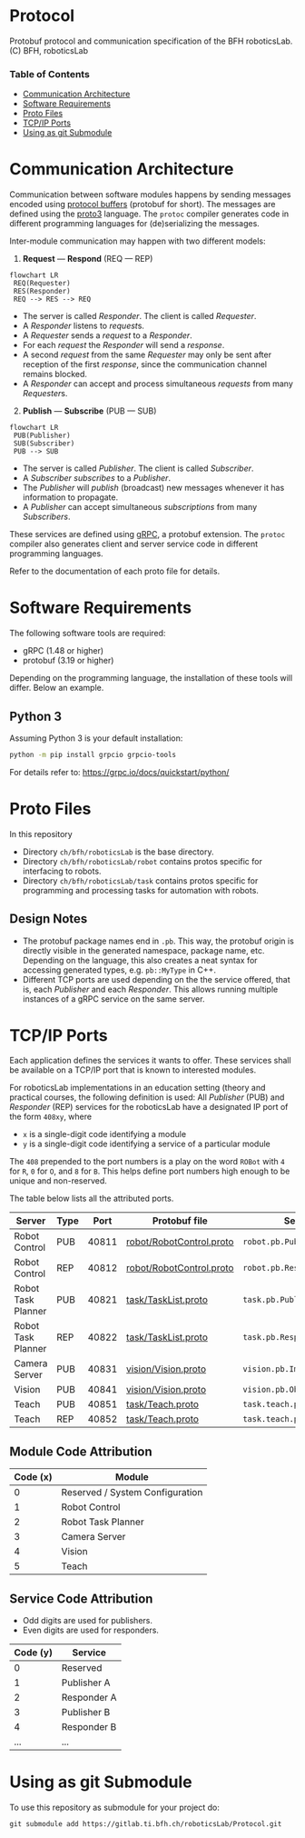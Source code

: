 # Protocol

Protobuf protocol and communication specification of the BFH roboticsLab.  
(C) BFH, roboticsLab

### Table of Contents

- [Communication Architecture](#architecture)
- [Software Requirements](#requirements)
- [Proto Files](#proto-files)
- [TCP/IP Ports](#tcpip-ports)
- [Using as git Submodule](#git-submodule)

# <a name="architecture"></a>Communication Architecture

Communication between software modules happens by sending messages encoded using
[protocol buffers](https://developers.google.com/protocol-buffers/) (protobuf for short).
The messages are defined using the
[proto3](https://developers.google.com/protocol-buffers/docs/proto3) language.
The `protoc` compiler generates code in different programming languages for (de)serializing the messages.

Inter-module communication may happen with two different models:

1. **Request** — **Respond** (REQ — REP)

```mermaid
flowchart LR
 REQ(Requester)
 RES(Responder)
 REQ --> RES --> REQ
```

- The server is called _Responder_. The client is called _Requester_.
- A _Responder_ listens to *request*s.
- A _Requester_ sends a _request_ to a _Responder_.
- For each _request_ the _Responder_ will send a _response_.
- A second _request_ from the same _Requester_ may only be sent after reception of the first _response_, since the communication channel remains blocked.
- A _Responder_ can accept and process simultaneous _requests_ from many *Requester*s.

2. **Publish** — **Subscribe** (PUB — SUB)

```mermaid
flowchart LR
 PUB(Publisher)
 SUB(Subscriber)
 PUB --> SUB
```

- The server is called _Publisher_. The client is called _Subscriber_.
- A _Subscriber_ _subscribes_ to a _Publisher_.
- The _Publisher_ will _publish_ (broadcast) new messages whenever it has information to propagate.
- A _Publisher_ can accept simultaneous _subscriptions_ from many _Subscribers_.

These services are defined using [gRPC](https://grpc.io/docs/guides/concepts/), a protobuf extension.
The `protoc` compiler also generates client and server service code in
different programming languages.

Refer to the documentation of each proto file for details.

# <a name="requirements"></a>Software Requirements

The following software tools are required:

- gRPC (1.48 or higher)
- protobuf (3.19 or higher)

Depending on the programming language, the installation of these tools will differ. Below an example.

## Python 3

Assuming Python 3 is your default installation:

```bash
python -m pip install grpcio grpcio-tools
```

For details refer to: <https://grpc.io/docs/quickstart/python/>

# <a name="proto-files"></a>Proto Files

In this repository

- Directory `ch/bfh/roboticsLab` is the base directory.
- Directory `ch/bfh/roboticsLab/robot` contains protos specific for interfacing to robots.
- Directory `ch/bfh/roboticsLab/task` contains protos specific for programming and processing tasks for automation with robots.

## Design Notes

- The protobuf package names end in `.pb`. This way, the protobuf origin is
  directly visible in the generated namespace, package name, etc.
  Depending on the language, this also creates a neat syntax for
  accessing generated types, e.g. `pb::MyType` in C++.
- Different TCP ports are used depending on the the service offered,
  that is, each _Publisher_ and each _Responder_. This allows running multiple instances of a gRPC service on the same server.

# <a name="tcpip-ports"></a>TCP/IP Ports

Each application defines the services it wants to offer. These services shall be available on a TCP/IP port that is known to interested modules.

For roboticsLab implementations in an education setting (theory and practical courses, the following definition is used:
All _Publisher_ (PUB) and _Responder_ (REP) services for the roboticsLab have a designated IP port of the form `408xy`, where

- `x` is a single-digit code identifying a module
- `y` is a single-digit code identifying a service of a particular module

The `408` prepended to the port numbers is a play on the word `ROBot` with `4` for `R`, `0` for `O`, and `8` for `B`. This helps define port numbers high enough to be unique and non-reserved.

The table below lists all the attributed ports.

| Server             | Type | Port  | Protobuf file                                                           | Service                     | Message                |
| ------------------ | ---- | ----- | ----------------------------------------------------------------------- | --------------------------- | ---------------------- |
| Robot Control      | PUB  | 40811 | [robot/RobotControl.proto](ch/bfh/roboticsLab/robot/RobotControl.proto) | `robot.pb.Publisher`        | `robot.pb.Published`   |
| Robot Control      | REP  | 40812 | [robot/RobotControl.proto](ch/bfh/roboticsLab/robot/RobotControl.proto) | `robot.pb.Responder`        |                        |
| Robot Task Planner | PUB  | 40821 | [task/TaskList.proto](ch/bfh/roboticsLab/task/TaskList.proto)           | `task.pb.Publisher`         | `task.pb.Execution`    |
| Robot Task Planner | REP  | 40822 | [task/TaskList.proto](ch/bfh/roboticsLab/task/TaskList.proto)           | `task.pb.Responder`         |                        |
| Camera Server      | PUB  | 40831 | [vision/Vision.proto](ch/bfh/roboticsLab/vision/Vision.proto)           | `vision.pb.ImagePublisher`  | `vision.pb.Image`      |
| Vision             | PUB  | 40841 | [vision/Vision.proto](ch/bfh/roboticsLab/vision/Vision.proto)           | `vision.pb.ObjectPublisher` | `vision.pb.ObjectList` |
| Teach              | PUB  | 40851 | [task/Teach.proto](ch/bfh/roboticsLab/task/Teach.proto)                 | `task.teach.pb.Publisher`   |                        |
| Teach              | REP  | 40852 | [task/Teach.proto](ch/bfh/roboticsLab/task/Teach.proto)                 | `task.teach.pb.Responder`   |                        |

## Module Code Attribution

| Code (x) | Module                          |
| -------- | ------------------------------- |
| 0        | Reserved / System Configuration |
| 1        | Robot Control                   |
| 2        | Robot Task Planner              |
| 3        | Camera Server                   |
| 4        | Vision                          |
| 5        | Teach                           |

## Service Code Attribution

- Odd digits are used for publishers.
- Even digits are used for responders.

| Code (y) | Service     |
| -------- | ----------- |
| 0        | Reserved    |
| 1        | Publisher A |
| 2        | Responder A |
| 3        | Publisher B |
| 4        | Responder B |
| ...      | ...         |

# <a name="git-submodule"></a>Using as git Submodule
To use this repository as submodule for your project do:

```
git submodule add https://gitlab.ti.bfh.ch/roboticsLab/Protocol.git
```
